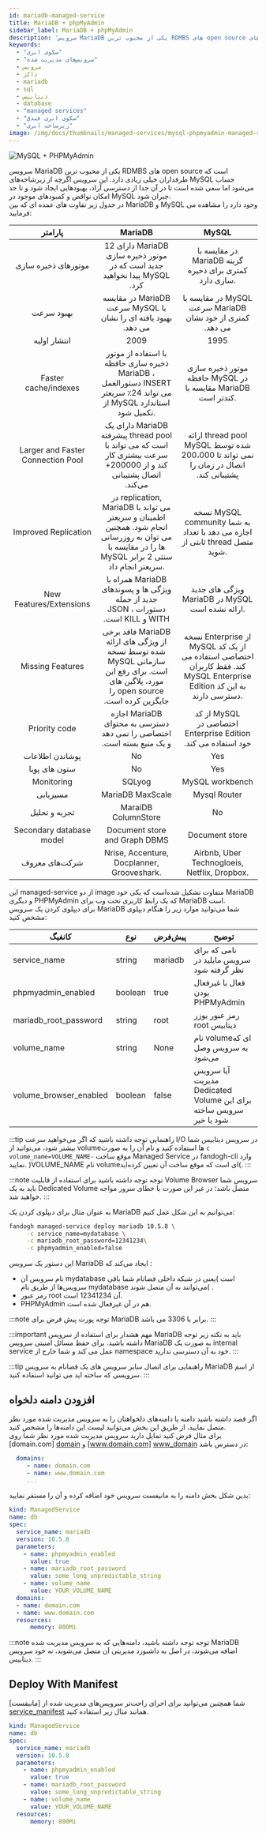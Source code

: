 ```yaml
---
id: mariadb-managed-service
title: MariaDB + phpMyAdmin
sidebar_label: MariaDB + phpMyAdmin
description: 'سرویس MariaDB یکی از محبوب ترین RDMBS های open source است که طرفداران خیلی زیادی دارد. این سرویس اگرچه از زیرشاخه‌های MySQL حساب می‌شود اما سعی شده است تا در آن جدا از دسترسی آزاد، بهبودهایی ایجاد شود و تا حد امکان نواقص و کمبودهای موجود در MySQL جبران شود.'
keywords:
  - "سکوی ابری"
  - "سرویس‌های مدیریت شده"
  - سرویس
  - داکر
  - mariadb
  - sql
  - دیتابیس
  - database
  - "managed services"
  - "سکوی ابری فندق"
  - "زیرساخت ابری"
image: /img/docs/thumbnails/managed-services/mysql-phpmyadmin-managed-service-thumbnail.png
---
```


![MySQL + PHPMyAdmin](/img/docs/mysql-phpmyadmin.svg "MySQL + PHPMyAdmin")



سرویس MariaDB یکی از محبوب ترین RDMBS های open source است که طرفداران خیلی زیادی دارد. این سرویس اگرچه از زیرشاخه‌های MySQL حساب می‌شود اما سعی شده است تا در آن جدا از دسترسی آزاد، بهبودهایی ایجاد شود و تا حد امکان نواقص و کمبودهای موجود در MySQL جبران شود.<br/>
در جدول زیر تفاوت های عمده ای که بین MariaDB و MySQL وجود دارد را مشاهده می فرمایید:

|پارامتر|MariaDB|MySQL|
|:---:	|:---:	|:---:	|
|موتورهای ذخیره سازی |<div dir="rtl">MariaDB دارای 12 موتور ذخیره سازی جدید است که در MySQL پیدا نخواهید کرد.</div>|در مقایسه با MariaDB گزینه کمتری برای ذخیره سازی دارد.|
| بهبود سرعت |<div dir="rtl">MariaDB در مقایسه با MySQL سرعت بهبود یافته ای را نشان می دهد. </div>|<div dir="rtl">MySQL در مقایسه با MariaDB سرعت کمتری از خود نشان می دهد. </div>|
|انتشار اولیه|2009|1995|
|Faster cache/indexes|با استفاده از موتور ذخیره سازی حافظه MariaDB ، دستورالعمل INSERT می تواند 24٪ سریعتر از MySQL استاندارد تکمیل شود. |موتور ذخیره سازی حافظه MySQL در مقایسه با MariaDB کندتر است.|
|Larger and Faster Connection Pool |<div dir="rtl">MariaDB دارای یک thread pool پیشرفته است که می تواند با سرعت بیشتری کار کند و از 200000+ اتصال پشتیبانی می‌کند.</div>|<div dir="rtl">thread pool ارائه شده توسط MySQL نمی تواند تا 200،000 اتصال در زمان را پشتیبانی کند.</div>|
|Improved Replication |در replication, MariaDB می تواند با اطمینان و سریعتر انجام شود. همچنین می توان به روزرسانی ها را در مقایسه با MySQL سنتی 2 برابر سریعتر انجام داد. |نسخه  MySQL community به شما اجازه می دهد با تعداد ثابتی از thread  متصل شوید.|
|New Features/Extensions|<div dir="rtl">MariaDB همراه با ویژگی ها و پسوندهای جدید از جمله دستورات JSON ، WITH و KILL است.</div>|ویژگی های جدید MariaDB در MySQL ارائه نشده است.|  
|Missing Features |<div dir="rtl">MariaDB فاقد برخی از ویژگی های ارائه شده توسط نسخه سازمانی MySQL است. برای رفع این مورد، پلاگین های open source را جایگزین کرده است.</div>|نسخه Enterprise از MySQL از یک کد اختصاصی استفاده می کند. فقط کاربران MySQL Enterprise Edition به این کد دسترسی دارند.|
|Priority code |<div dir="rtl">MariaDB اجازه دسترسی به محتوای اختصاصی را نمی دهد و یک منبع بسته است.</div> |<div dir="rtl">MySQL از کد اختصاصی در Enterprise Edition خود استفاده می کند.</div>|
|پوشاندن اطلاعات|No|Yes|
|ستون های پویا |No|Yes|
|Monitoring|SQLyog|MySQL workbench |
|مسیریابی|MariaDB MaxScale |Mysql Router |
|تجزیه و تحلیل|MaraiDB ColumnStore |No|
|Secondary database model |Document store and Graph DBMS |Document store |
|شرکت‌های معروف|Nrise, Accenture, Docplanner, Grooveshark. |Airbnb, Uber Technogloeis, Netflix, Dropbox. |

این managed-service از دو image متفاوت تشکیل شده‌است که یکی خود MariaDB و دیگری PHPMyAdmin که یک رابط کاربری تحت وب برای MariaDB است.<br/>
برای دیپلوی کردن یک سرویس MariaDB شما می‌توانید موارد زیر را هنگام دیپلوی مشخص کنید:

|کانفیگ|نوع|پیش‌فرض|توضیح|
|---	|---	|---	|---	|
|service_name| string| mariadb| نامی که برای سرویس مایلید در نظر گرفته شود|
|phpmyadmin_enabled|boolean | true | فعال یا غیرفعال بودن PHPMyAdmin
|mariadb_root_password| string| root| رمز عبور یوزر root دیتابیس|
|volume_name| string| None| نام volumeای که به سرویس وصل می‌شود|
|volume_browser_enabled| boolean| false| آیا سرویس مدیریت Dedicated Volume برای این سرویس ساخته شود یا خیر|

:::tip راهنمایی
توجه داشته باشید که اگر می‌خواهید سرعت I/O در سرویس دیتابیس شما بیشتر شود، می‌توانید از volume‌ها استفاده کنید و نام آن را به صورت `c volume_name=VOLUME_NAME-` موقع ساخت Managed Service در fandogh-cli وارد نمایید. )VOLUME_NAME نام volume‌ای است که موقع ساخت آن تعیین کرده‌اید(.
:::

:::note توجه
توجه داشته باشید برای استفاده از قابلیت Volume Browser سرویس شما باید به یک Dedicated Volume متصل باشد؛ در غیر این صورت با خطای سرور مواجه خواهید شد.
:::

به عنوان مثال برای دیپلوی کردن یک MariaDB می‌توانیم به این شکل عمل کنیم:

```bash
fandogh managed-service deploy mariadb 10.5.8 \
     -c service_name=mydatabase \
     -c mariadb_root_password=12341234\
     -c phpmyadmin_enabled=false
```

این دستور یک سرویس MariaDB ایجاد می‌کند که :
- نام سرویس آن mydatabase است )یعنی در شبکه داخلی فضانام شما باقی سرویس‌ها از طریق نام mydatabase می‌توانند به آن متصل شوند( .
- رمز عبور root آن 12341234 است.
- PHPMyAdmin هم در آن غیر‌فعال شده است.

:::note توجه
پورت پیش فرض برای MariaDB برابر با 3306 می باشد.
:::

:::important مهم
هشدار برای استفاده از سرویس MariaDB باید به نکته زیر توجه داشته باشید. برای حفظ مسائل امنیتی سرویس MariaDB به صورت یک internal service عمل می کند و شما خارج از namespace خود به آن دسترسی ندارید.
:::

:::tip راهنمایی
برای اتصال سایر سرویس های یک فضانام به سرویس MariaDB از اسم سرویسی که ساخته اید می توانید استفاده کنید. 
:::

## افزودن دامنه دلخواه
اگر قصد داشته باشید دامنه یا دامنه‌های دلخواهتان را به سرویس مدیریت شده مورد نظر متصل نمایید، از طریق این بخش می‌توانید لیست این دامنه‌ها را مشخص کنید.<br/>
برای مثال فرض کنید تمایل دارید سرویس مدیریت شده مورد نظر شما روی  [domain.com] [domain]  و  [www.domain.com] [www_domain]  در دسترس باشد:

```yaml
  domains:
     - name: domain.com
     - name: www.domain.com
     ...
```

بدین شکل بخش دامنه را به مانیفست سرویس خود اضافه کرده و آن را مستقر نمایید:

```yaml title="mariadb_deployment.yml"
kind: ManagedService
name: db
spec:
  service_name: mariadb
  version: 10.5.8
  parameters:
    - name: phpmyadmin_enabled
      value: true
    - name: mariadb_root_password
      value: some_long_unpredictable_string
    - name: volume_name
      value: YOUR_VOLUME_NAME
  domains:
  - name: domain.com
  - name: www.domain.com
  resources:
      memory: 800Mi
```

:::note توجه
توجه داشته باشید، دامنه‌هایی که به سرویس مدیریت شده MariaDB اضافه می‌شوند، در اصل به داشبورد مدیریتی آن متصل می‌شوند، نه خود سرویس دیتابیس.
:::

## Deploy With Manifest

شما همچنین می‌توانید برای اجرای راحت‌تر سرویس‌های مدیریت شده از [مانیفست] [service_manifest] همانند مثال زیر استفاده کنید.

```yaml title="mariadb_deployment.yml"
kind: ManagedService
name: db
spec:
  service_name: mariadb
  version: 10.5.8
  parameters:
    - name: phpmyadmin_enabled
      value: true
    - name: mariadb_root_password
      value: some_long_unpredictable_string
    - name: volume_name
      value: YOUR_VOLUME_NAME
  resources:
      memory: 800Mi
```

[www_domain]: http://www.domain.com
[domain]: http://domain.com
[service_manifest]: /docs/services/service-manifest

